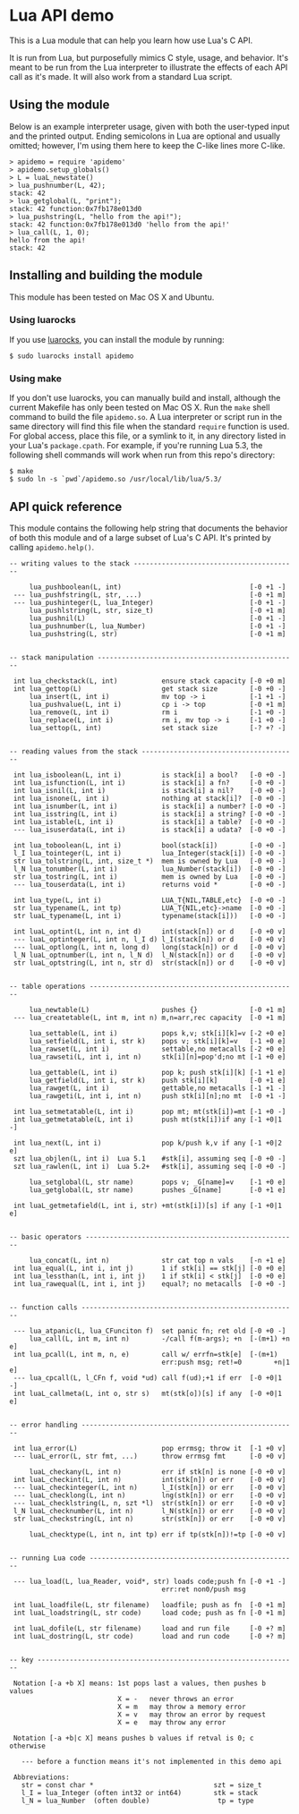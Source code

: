 # Lua API demo

This is a Lua module that can help you learn how use Lua's C API.

It is run from Lua, but purposefully mimics C style, usage, and behavior.
It's meant to be run from the Lua interpreter to illustrate the effects of each
API call as it's made. It will also work from a standard Lua script.

## Using the module

Below is an example interpreter usage, given with both the user-typed input and
the printed output. Ending semicolons in Lua are optional and usually omitted;
however, I'm using them here to keep the C-like lines more C-like.

    > apidemo = require 'apidemo'
    > apidemo.setup_globals()
    > L = luaL_newstate()
    > lua_pushnumber(L, 42);
    stack: 42
    > lua_getglobal(L, "print");
    stack: 42 function:0x7fb178e013d0
    > lua_pushstring(L, "hello from the api!");
    stack: 42 function:0x7fb178e013d0 'hello from the api!'
    > lua_call(L, 1, 0);
    hello from the api!
    stack: 42

## Installing and building the module

This module has been tested on Mac OS X and Ubuntu.

### Using luarocks

If you use [luarocks](https://luarocks.org/), you can install the module by
running:

    $ sudo luarocks install apidemo

### Using make

If you don't use luarocks, you can manually build and install, although the
current Makefile has only been tested on Mac OS X.
Run the `make` shell command
to build the file `apidemo.so`. A Lua interpreter or script run in the same
directory will find this file when the standard `require` function is used. For
global access, place this file, or a symlink to it, in any directory listed in
your Lua's `package.cpath`. For example, if you're running Lua 5.3, the
following shell commands will work when run from this repo's directory:

    $ make
    $ sudo ln -s `pwd`/apidemo.so /usr/local/lib/lua/5.3/

## API quick reference

This module contains the following help string that documents the behavior of
both this module and of a large subset of Lua's C API. It's printed by calling
`apidemo.help()`.


```
-- writing values to the stack ----------------------------------------- 
                                                                         
     lua_pushboolean(L, int)                                [-0 +1 -]    
 --- lua_pushfstring(L, str, ...)                           [-0 +1 m]    
 --- lua_pushinteger(L, lua_Integer)                        [-0 +1 -]    
     lua_pushlstring(L, str, size_t)                        [-0 +1 m]    
     lua_pushnil(L)                                         [-0 +1 -]    
     lua_pushnumber(L, lua_Number)                          [-0 +1 -]    
     lua_pushstring(L, str)                                 [-0 +1 m]    
                                                                         
                                                                         
-- stack manipulation -------------------------------------------------- 
                                                                         
 int lua_checkstack(L, int)           ensure stack capacity [-0 +0 m]    
 int lua_gettop(L)                    get stack size        [-0 +0 -]    
     lua_insert(L, int i)             mv top -> i           [-1 +1 -]    
     lua_pushvalue(L, int i)          cp i -> top           [-0 +1 m]    
     lua_remove(L, int i)             rm i                  [-1 +0 -]    
     lua_replace(L, int i)            rm i, mv top -> i     [-1 +0 -]    
     lua_settop(L, int)               set stack size        [-? +? -]    
                                                                         
                                                                         
-- reading values from the stack --------------------------------------- 
                                                                         
 int lua_isboolean(L, int i)          is stack[i] a bool?   [-0 +0 -]    
 int lua_isfunction(L, int i)         is stack[i] a fn?     [-0 +0 -]    
 int lua_isnil(L, int i)              is stack[i] a nil?    [-0 +0 -]    
 int lua_isnone(L, int i)             nothing at stack[i]?  [-0 +0 -]    
 int lua_isnumber(L, int i)           is stack[i] a number? [-0 +0 -]    
 int lua_isstring(L, int i)           is stack[i] a string? [-0 +0 -]    
 int lua_istable(L, int i)            is stack[i] a table?  [-0 +0 -]    
 --- lua_isuserdata(L, int i)         is stack[i] a udata?  [-0 +0 -]    
                                                                         
 int lua_toboolean(L, int i)          bool(stack[i])        [-0 +0 -]    
 l_I lua_tointeger(L, int i)          lua_Integer(stack[i]) [-0 +0 -]    
 str lua_tolstring(L, int, size_t *)  mem is owned by Lua   [-0 +0 -]    
 l_N lua_tonumber(L, int i)           lua_Number(stack[i])  [-0 +0 -]    
 str lua_tostring(L, int i)           mem is owned by Lua   [-0 +0 -]    
 --- lua_touserdata(L, int i)         returns void *        [-0 +0 -]    
                                                                         
 int lua_type(L, int i)               LUA_T{NIL,TABLE,etc}  [-0 +0 -]    
 str lua_typename(L, int tp)          LUA_T{NIL,etc}->name  [-0 +0 -]    
 str luaL_typename(L, int i)          typename(stack[i]))   [-0 +0 -]    
                                                                         
 int luaL_optint(L, int n, int d)     int(stack[n]) or d    [-0 +0 v]    
 --- luaL_optinteger(L, int n, l_I d) l_I(stack[n]) or d    [-0 +0 v]    
 --- luaL_optlong(L, int n, long d)   long(stack[n]) or d   [-0 +0 v]    
 l_N luaL_optnumber(L, int n, l_N d)  l_N(stack[n]) or d    [-0 +0 v]    
 str luaL_optstring(L, int n, str d)  str(stack[n]) or d    [-0 +0 v]    
                                                                         
                                                                         
-- table operations ---------------------------------------------------- 
                                                                         
     lua_newtable(L)                  pushes {}             [-0 +1 m]    
 --- lua_createtable(L, int m, int n) m,n=arr,rec capacity  [-0 +1 m]    
                                                                         
     lua_settable(L, int i)           pops k,v; stk[i][k]=v [-2 +0 e]    
     lua_setfield(L, int i, str k)    pops v; stk[i][k]=v   [-1 +0 e]    
     lua_rawset(L, int i)             settable,no metacalls [-2 +0 e]    
     lua_rawseti(L, int i, int n)     stk[i][n]=pop'd;no mt [-1 +0 e]    
                                                                         
     lua_gettable(L, int i)           pop k; push stk[i][k] [-1 +1 e]    
     lua_getfield(L, int i, str k)    push stk[i][k]        [-0 +1 e]    
     lua_rawget(L, int i)             gettable,no metacalls [-1 +1 -]    
     lua_rawgeti(L, int i, int n)     push stk[i][n];no mt  [-0 +1 -]    
                                                                         
 int lua_setmetatable(L, int i)       pop mt; mt(stk[i])=mt [-1 +0 -]    
 int lua_getmetatable(L, int i)       push mt(stk[i])if any [-1 +0|1 -]  
                                                                         
 int lua_next(L, int i)               pop k/push k,v if any [-1 +0|2 e]  
 szt lua_objlen(L, int i)  Lua 5.1    #stk[i], assuming seq [-0 +0 -]    
 szt lua_rawlen(L, int i)  Lua 5.2+   #stk[i], assuming seq [-0 +0 -]    
                                                                         
     lua_setglobal(L, str name)       pops v; _G[name]=v    [-1 +0 e]    
     lua_getglobal(L, str name)       pushes _G[name]       [-0 +1 e]    
                                                                         
 int luaL_getmetafield(L, int i, str) +mt(stk[i])[s] if any [-1 +0|1 e]  
                                                                         
                                                                         
-- basic operators ----------------------------------------------------- 
                                                                         
     lua_concat(L, int n)             str cat top n vals    [-n +1 e]    
 int lua_equal(L, int i, int j)       1 if stk[i] == stk[j] [-0 +0 e]    
 int lua_lessthan(L, int i, int j)    1 if stk[i] < stk[j]  [-0 +0 e]    
 int lua_rawequal(L, int i, int j)    equal?; no metacalls  [-0 +0 -]    
                                                                         
                                                                         
-- function calls ------------------------------------------------------ 
                                                                         
 --- lua_atpanic(L, lua_CFunciton f)  set panic fn; ret old [-0 +0 -]    
     lua_call(L, int m, int n)        -/call f(m-args); +n  [-(m+1) +n e]
 int lua_pcall(L, int m, n, e)        call w/ errfn=stk[e]  [-(m+1)      
                                      err:push msg; ret!=0        +n|1 e]
 --- lua_cpcall(L, l_CFn f, void *ud) call f(ud);+1 if err  [-0 +0|1 -]  
 int luaL_callmeta(L, int o, str s)   mt(stk[o])[s] if any  [-0 +0|1 e]  
                                                                         
                                                                         
-- error handling ------------------------------------------------------ 
                                                                         
 int lua_error(L)                     pop errmsg; throw it  [-1 +0 v]    
 --- luaL_error(L, str fmt, ...)      throw errmsg fmt      [-0 +0 v]    
                                                                         
     luaL_checkany(L, int n)          err if stk[n] is none [-0 +0 v]    
 int luaL_checkint(L, int n)          int(stk[n]) or err    [-0 +0 v]    
 --- luaL_checkinteger(L, int n)      l_I(stk[n]) or err    [-0 +0 v]    
 --- luaL_checklong(L, int n)         lng(stk[n]) or err    [-0 +0 v]    
 --- luaL_checklstring(L, n, szt *l)  str(stk[n]) or err    [-0 +0 v]    
 l_N luaL_checknumber(L, int n)       l_N(stk[n]) or err    [-0 +0 v]    
 str luaL_checkstring(L, int n)       str(stk[n]) or err    [-0 +0 v]    
                                                                         
     luaL_checktype(L, int n, int tp) err if tp(stk[n])!=tp [-0 +0 v]    
                                                                         
                                                                         
-- running Lua code ---------------------------------------------------- 
                                                                         
 --- lua_load(L, lua_Reader, void*, str) loads code;push fn [-0 +1 -]    
                                      err:ret non0/push msg              
                                                                         
 int luaL_loadfile(L, str filename)   loadfile; push as fn  [-0 +1 m]    
 int luaL_loadstring(L, str code)     load code; push as fn [-0 +1 m]    
                                                                         
 int luaL_dofile(L, str filename)     load and run file     [-0 +? m]    
 int luaL_dostring(L, str code)       load and run code     [-0 +? m]    
                                                                         
                                                                         
-- key ----------------------------------------------------------------- 
                                                                         
 Notation [-a +b X] means: 1st pops last a values, then pushes b values  
                           X = -   never throws an error                 
                           X = m   may throw a memory error              
                           X = v   may throw an error by request         
                           X = e   may throw any error                   
                                                                         
 Notation [-a +b|c X] means pushes b values if retval is 0; c otherwise  
                                                                         
   --- before a function means it's not implemented in this demo api     
                                                                         
 Abbreviations:                                                          
   str = const char *                              szt = size_t          
   l_I = lua_Integer (often int32 or int64)        stk = stack           
   l_N = lua_Number  (often double)                 tp = type            
```
